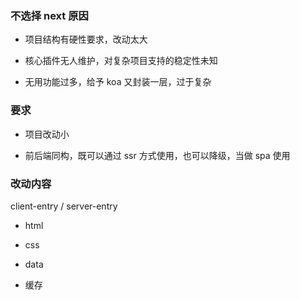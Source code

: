 ### 不选择 next 原因

- 项目结构有硬性要求，改动太大

- 核心插件无人维护，对复杂项目支持的稳定性未知

- 无用功能过多，给予 koa 又封装一层，过于复杂

### 要求

- 项目改动小

- 前后端同构，既可以通过 ssr 方式使用，也可以降级，当做 spa 使用

### 改动内容

client-entry / server-entry

- html

- css

- data

- 缓存
